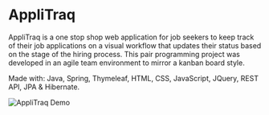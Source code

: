 # AppliTraq

AppliTraq is a one stop shop web application for job seekers to keep track of their job applications on a visual workflow that updates their status based on the stage of the hiring process. This pair programming project was developed in an agile team environment to mirror a kanban board style. 

Made with: Java, Spring, Thymeleaf, HTML, CSS, JavaScript, JQuery, REST API, JPA & Hibernate.

![AppliTraq Demo](src/main/resources/static/img/recording.gif)

